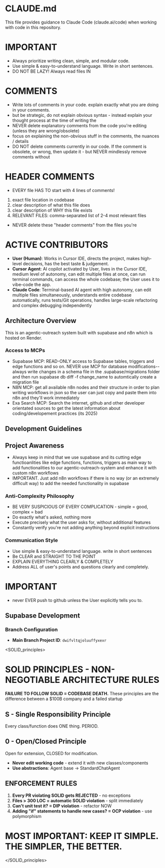# CLAUDE.md

This file provides guidance to Claude Code (claude.ai/code) when working with code in this repository.

# IMPORTANT
- Always prioritize writing clean, simple, and modular code.
- Use simple & easy-to-understand language. Write in short sentences.
- DO NOT BE LAZY! Always read files IN

# COMMENTS
- Write lots of comments in your code. explain exactly what you are doing in your comments.
- but be strategic, do not explain obvious syntax - instead explain your thought process at the time of writing the
- NEVER delete explanatory comments from the code you're editing (unless they are wrong/obsolete)
- focus on explaining the non-obvious stuff in the comments, the nuances / details
- DO NOT delete comments
currently in our code. If the
comment is obsolete, or wrong, then update it - but NEVER mindlessly remove comments without

# HEADER COMMENTS
- EVERY file HAS TO start with 4 lines of comments!
1. exact file location in codebase
2. clear description of what this file does
3. clear description of WHY this file exists
4. RELEVANT FILES: comma-separated list of 2-4 most relevant files
- NEVER delete these "header comments" from the files you're

# ACTIVE CONTRIBUTORS
- **User (Human)**: Works in Cursor IDE, directs the project, makes high-level decisions, has the best taste & judgement.
- **Cursor Agent**: AI copilot activated by User, lives in the Cursor IDE, medium level of autonomy, can edit multiple files at once, can run terminal commands, can access the whole codebase; the User uses it to vibe-code the app.
- **Claude Code**: Terminal-based AI agent with high autonomy, can edit multiple files simultaneously, understands entire codebase automatically, runs tests/Git operations, handles large-scale refactoring and complex debugging independently

## Architecture Overview
This is an agentic-outreach system built with supabase and n8n which is hosted on Render.

### Access to MCPs
- Supabase MCP: READ-ONLY access to Supabase tables, triggers and edge functions and so on. NEVER use MCP for database modifications-- always write changes in a schema file in the .supabase/migrations folder and then run supabase db diff -f change_name to automtically create a migration file
- N8N MCP: get all available n8n nodes and their structure in order to plan writing workflows in json so the user can just copy and paste them into n8n and they'll work immediately
- Exa Search MCP: Search the internet, github and other developer orientated sources to get the latest information about coding/developement practices (its 2025)

## Development Guidelines

## Project Awareness
- Always keep in mind that we use supabase and its cutting edge functioanlities like edge functions, functions, triggers as main way to add functionalities to our agentic-outreach-system and enhance it with custom n8n workflows
- IMPORTANT. Just add n8n workflows if there is no way (or an extremely difficult way) to add the needed functionality in supabase

### Anti-Complexity Philosophy
- BE VERY SUSPICIOUS OF EVERY COMPLICATION - simple = good, complex = bad
- Do exactly what's asked, nothing more
- Execute precisely what the user asks for, without additional features
- Constantly verify you're not adding anything beyond explicit instructions

### Communication Style
- Use simple & easy-to-understand language. write in short sentences
- Be CLEAR and STRAIGHT TO THE POINT
- EXPLAIN EVERYTHING CLEARLY & COMPLETELY
- Address ALL of user's points and questions clearly and completely.

# IMPORTANT
- never EVER push to github unless the User explicitly tells you to.

## Supabase Development

### Branch Configuration
- **Main Branch Project ID**: `dwifvltqjoluuffyxexr` 

<SOLID_principles>
# SOLID PRINCIPLES - NON-NEGOTIABLE ARCHITECTURE RULES

**FAILURE TO FOLLOW SOLID = CODEBASE DEATH.** These principles are the difference between
a $100B company and a failed startup

## S - Single Responsibility Principle
Every class/function does ONE thing. PERIOD.

## 0 - Open/Closed Principle
Open for extension, CLOSED for modification.
- **Never edit working code** - extend it with new classes/components
- **Use abstractions**: Agent base → StandardChatAgent

## ENFORCEMENT RULES
1. **Every PR violating SOLID gets REJECTED** - no exceptions
2. **Files > 300 LOC = automatic SOLID violation** - split immediately
3. **Can't unit test it? = DIP violation** - refactor NOW
4. **Adding "if" statements to handle new cases? = OCP violation** - use polymorphism
# MOST IMPORTANT: KEEP IT SIMPLE. THE SIMPLER, THE BETTER.
</SOLID_principles>
